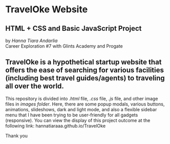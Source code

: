 # TravelOke Website
## HTML + CSS and Basic JavaScript Project
by _Hanna Tiara Andarlia_ <br>
Career Exploration #7 with Glints Academy and Progate


TravelOke is a hypothetical startup website that offers the ease of searching for various facilities (including best travel guides/agents) to traveling all over the world.
-----------------------------------------------

This repository is divided into *.html* file, *.css* file, *.js* file, and other image files in *images folder*.
Here, there are some popup modals, various buttons, animations, slideshows, dark and light mode, and also a flexible sidebar menu that I have been trying to be user-friendly for all gadgets (responsive).
You can view the display of this project outcome at the following link: hannatiaraaa.github.io/TravelOke

Thank you
